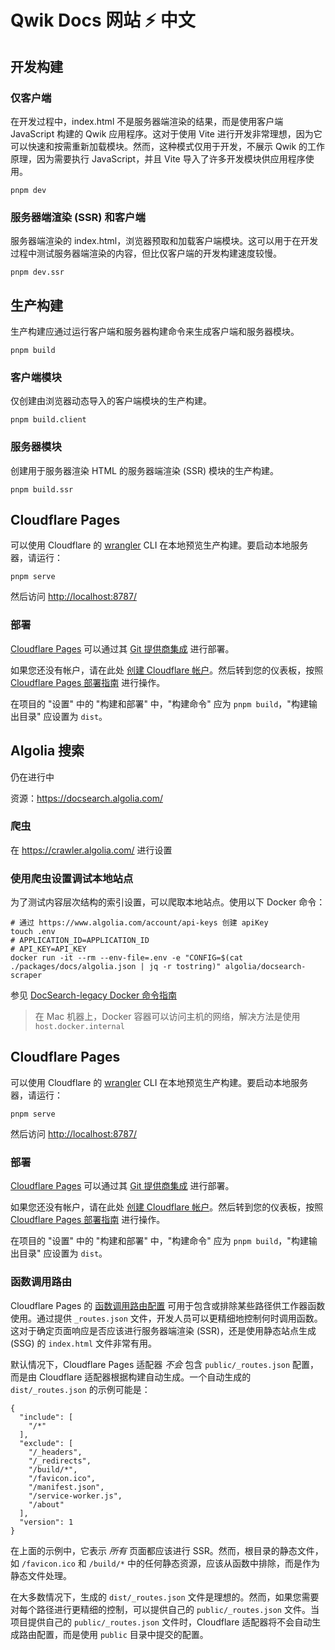 # Qwik Docs 网站 ⚡️ 中文

## 开发构建

### 仅客户端

在开发过程中，index.html 不是服务器端渲染的结果，而是使用客户端 JavaScript 构建的 Qwik 应用程序。这对于使用 Vite 进行开发非常理想，因为它可以快速和按需重新加载模块。然而，这种模式仅用于开发，不展示 Qwik 的工作原理，因为需要执行 JavaScript，并且 Vite 导入了许多开发模块供应用程序使用。

```
pnpm dev
```

### 服务器端渲染 (SSR) 和客户端

服务器端渲染的 index.html，浏览器预取和加载客户端模块。这可以用于在开发过程中测试服务器端渲染的内容，但比仅客户端的开发构建速度较慢。

```
pnpm dev.ssr
```

## 生产构建

生产构建应通过运行客户端和服务器构建命令来生成客户端和服务器模块。

```
pnpm build
```

### 客户端模块

仅创建由浏览器动态导入的客户端模块的生产构建。

```
pnpm build.client
```

### 服务器模块

创建用于服务器渲染 HTML 的服务器端渲染 (SSR) 模块的生产构建。

```
pnpm build.ssr
```

## Cloudflare Pages

可以使用 Cloudflare 的 [wrangler](https://github.com/cloudflare/wrangler) CLI 在本地预览生产构建。要启动本地服务器，请运行：

```
pnpm serve
```

然后访问 [http://localhost:8787/](http://localhost:8787/)

### 部署

[Cloudflare Pages](https://pages.cloudflare.com/) 可以通过其 [Git 提供商集成](https://developers.cloudflare.com/pages/platform/git-integration/) 进行部署。

如果您还没有帐户，请在此处 [创建 Cloudflare 帐户](https://dash.cloudflare.com/sign-up/pages)。然后转到您的仪表板，按照 [Cloudflare Pages 部署指南](https://developers.cloudflare.com/pages/framework-guides/deploy-anything/) 进行操作。

在项目的 "设置" 中的 "构建和部署" 中，"构建命令" 应为 `pnpm build`，"构建输出目录" 应设置为 `dist`。

## Algolia 搜索

仍在进行中

资源：https://docsearch.algolia.com/

### 爬虫

在 https://crawler.algolia.com/ 进行设置

### 使用爬虫设置调试本地站点

为了测试内容层次结构的索引设置，可以爬取本地站点。使用以下 Docker 命令：

```shell
# 通过 https://www.algolia.com/account/api-keys 创建 apiKey
touch .env
# APPLICATION_ID=APPLICATION_ID
# API_KEY=API_KEY
docker run -it --rm --env-file=.env -e "CONFIG=$(cat ./packages/docs/algolia.json | jq -r tostring)" algolia/docsearch-scraper
```

参见 [DocSearch-legacy Docker 命令指南](https://docsearch.algolia.com/docs/legacy/run-your-own#run-the-crawl-from-the-docker-image)

> 在 Mac 机器上，Docker 容器可以访问主机的网络，解决方法是使用 `host.docker.internal`

## Cloudflare Pages

可以使用 Cloudflare 的 [wrangler](https://github.com/cloudflare/wrangler) CLI 在本地预览生产构建。要启动本地服务器，请运行：

```
pnpm serve
```

然后访问 [http://localhost:8787/](http://localhost:8787/)

### 部署

[Cloudflare Pages](https://pages.cloudflare.com/) 可以通过其 [Git 提供商集成](https://developers.cloudflare.com/pages/platform/git-integration/) 进行部署。

如果您还没有帐户，请在此处 [创建 Cloudflare 帐户](https://dash.cloudflare.com/sign-up/pages)。然后转到您的仪表板，按照 [Cloudflare Pages 部署指南](https://developers.cloudflare.com/pages/framework-guides/deploy-anything/) 进行操作。

在项目的 "设置" 中的 "构建和部署" 中，"构建命令" 应为 `pnpm build`，"构建输出目录" 应设置为 `dist`。

### 函数调用路由

Cloudflare Pages 的 [函数调用路由配置](https://developers.cloudflare.com/pages/platform/functions/routing/#functions-invocation-routes) 可用于包含或排除某些路径供工作器函数使用。通过提供 `_routes.json` 文件，开发人员可以更精细地控制何时调用函数。这对于确定页面响应是否应该进行服务器端渲染 (SSR)，还是使用静态站点生成 (SSG) 的 `index.html` 文件非常有用。

默认情况下，Cloudflare Pages 适配器 _不会_ 包含 `public/_routes.json` 配置，而是由 Cloudflare 适配器根据构建自动生成。一个自动生成的 `dist/_routes.json` 的示例可能是：

```
{
  "include": [
    "/*"
  ],
  "exclude": [
    "/_headers",
    "/_redirects",
    "/build/*",
    "/favicon.ico",
    "/manifest.json",
    "/service-worker.js",
    "/about"
  ],
  "version": 1
}
```

在上面的示例中，它表示 _所有_ 页面都应该进行 SSR。然而，根目录的静态文件，如 `/favicon.ico` 和 `/build/*` 中的任何静态资源，应该从函数中排除，而是作为静态文件处理。

在大多数情况下，生成的 `dist/_routes.json` 文件是理想的。然而，如果您需要对每个路径进行更精细的控制，可以提供自己的 `public/_routes.json` 文件。当项目提供自己的 `public/_routes.json` 文件时，Cloudflare 适配器将不会自动生成路由配置，而是使用 `public` 目录中提交的配置。
